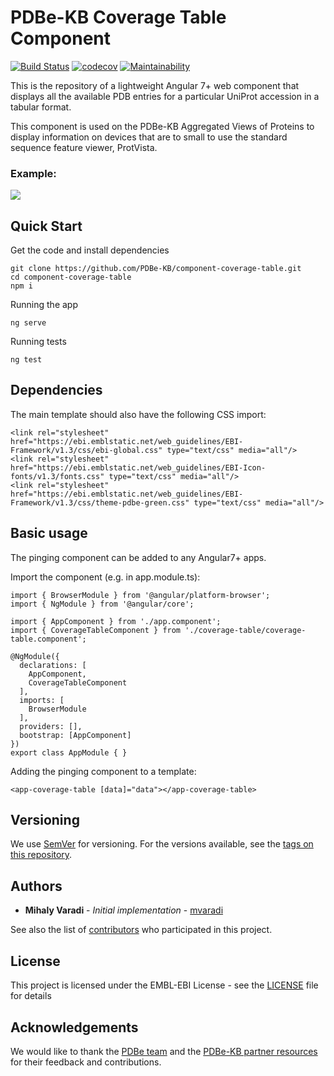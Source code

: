 PDBe-KB Coverage Table Component
=

[![Build Status](https://www.travis-ci.com/PDBe-KB/pdbe-kb-ping-component.svg?branch=master)](https://www.travis-ci.com/PDBe-KB/pdbe-kb-ping-component)
[![codecov](https://codecov.io/gh/PDBe-KB/component-coverage-table/branch/main/graph/badge.svg?token=QA6OCNOB1E)](https://codecov.io/gh/PDBe-KB/component-coverage-table)
[![Maintainability](https://api.codeclimate.com/v1/badges/4de133cf4cdd7ce170eb/maintainability)](https://codeclimate.com/github/PDBe-KB/component-coverage-table/maintainability)

This is the repository of a lightweight Angular 7+ web component that displays all the available PDB entries for a particular UniProt accession in a tabular format. 

This component is used on the PDBe-KB Aggregated Views of Proteins to display information on devices that are to small to use the standard sequence feature viewer, ProtVista.

### Example:

<img src="https://raw.githubusercontent.com/PDBe-KB/component-coverage-table/main/component-coverage-table.jpg">

## Quick Start

Get the code and install dependencies
```
git clone https://github.com/PDBe-KB/component-coverage-table.git
cd component-coverage-table
npm i
```

Running the app
```
ng serve
```

Running tests
```
ng test
```

## Dependencies

The main template should also have the following CSS import:
```angular2html
<link rel="stylesheet" href="https://ebi.emblstatic.net/web_guidelines/EBI-Framework/v1.3/css/ebi-global.css" type="text/css" media="all"/>
<link rel="stylesheet" href="https://ebi.emblstatic.net/web_guidelines/EBI-Icon-fonts/v1.3/fonts.css" type="text/css" media="all"/>
<link rel="stylesheet" href="https://ebi.emblstatic.net/web_guidelines/EBI-Framework/v1.3/css/theme-pdbe-green.css" type="text/css" media="all"/>
```

## Basic usage

The pinging component can be added to any Angular7+ apps.

Import the component (e.g. in app.module.ts):
```
import { BrowserModule } from '@angular/platform-browser';
import { NgModule } from '@angular/core';

import { AppComponent } from './app.component';
import { CoverageTableComponent } from './coverage-table/coverage-table.component';

@NgModule({
  declarations: [
    AppComponent,
    CoverageTableComponent
  ],
  imports: [
    BrowserModule
  ],
  providers: [],
  bootstrap: [AppComponent]
})
export class AppModule { }
```

Adding the pinging component to a template:
```angular2html
<app-coverage-table [data]="data"></app-coverage-table>
```

## Versioning

We use [SemVer](http://semver.org/) for versioning. For the versions available, see the [tags on this repository](https://github.com/PDBe-KB/component-coverage-table/tags).

## Authors

* **Mihaly Varadi** - *Initial implementation* - [mvaradi](https://github.com/mvaradi)

See also the list of [contributors](https://github.com/PDBe-KB/component-coverage-table/contributors) who participated in this project.

## License

This project is licensed under the EMBL-EBI License - see the [LICENSE](LICENSE) file for details

## Acknowledgements

We would like to thank the [PDBe team](https://www.pdbe.org) and the [PDBe-KB partner resources](https://github.com/PDBe-KB/pdbe-kb-manual/wiki/PDBe-KB-Annotations) for their feedback and contributions.
